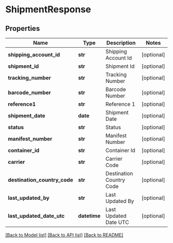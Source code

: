 # ShipmentResponse

## Properties
Name | Type | Description | Notes
------------ | ------------- | ------------- | -------------
**shipping_account_id** | **str** | Shipping Account Id | [optional] 
**shipment_id** | **str** | Shipment Id | [optional] 
**tracking_number** | **str** | Tracking Number | [optional] 
**barcode_number** | **str** | Barcode Number | [optional] 
**reference1** | **str** | Reference 1 | [optional] 
**shipment_date** | **date** | Shipment Date | [optional] 
**status** | **str** | Status | [optional] 
**manifest_number** | **str** | Manifest Number | [optional] 
**container_id** | **str** | Container Id | [optional] 
**carrier** | **str** | Carrier Code | [optional] 
**destination_country_code** | **str** | Destination Country Code | [optional] 
**last_updated_by** | **str** | Last Updated By | [optional] 
**last_updated_date_utc** | **datetime** | Last Updated Date UTC | [optional] 

[[Back to Model list]](../README.md#documentation-for-models) [[Back to API list]](../README.md#documentation-for-api-endpoints) [[Back to README]](../README.md)

